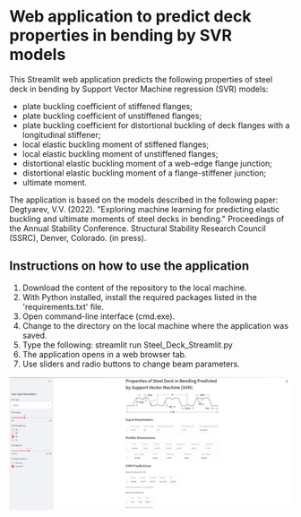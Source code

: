 # Web application to predict deck properties in bending by SVR models

This Streamlit web application predicts the following properties of steel deck in bending by Support Vector Machine regression (SVR) models: 
- plate buckling coefficient of stiffened flanges; 
- plate buckling coefficient of unstiffened flanges; 
- plate buckling coefficient for distortional buckling of deck flanges with a longitudinal stiffener; 
- local elastic buckling moment of stiffened flanges; 
- local elastic buckling moment of unstiffened flanges; 
- distortional elastic buckling moment of a web-edge flange junction; 
- distortional elastic buckling moment of a flange-stiffener junction; 
- ultimate moment.

The application is based on the models described in the following paper: Degtyarev, V.V. (2022). "Exploring machine learning for predicting elastic buckling and ultimate moments of steel decks in bending." Proceedings of the Annual Stability Conference. Structural Stability Research Council (SSRC), Denver, Colorado. (in press).

## Instructions on how to use the application

1. Download the content of the repository to the local machine.
2. With Python installed, install the required packages listed in the 'requirements.txt' file.
3. Open command-line interface (cmd.exe).
4. Change to the directory on the local machine where the application was saved.
5. Type the following: streamlit run Steel_Deck_Streamlit.py
6. The application opens in a web browser tab.
7. Use sliders and radio buttons to change beam parameters.

![This is an image](WA.png)
